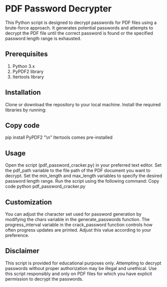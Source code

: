 # PDF Password Decrypter
This Python script is designed to decrypt passwords for PDF files using a brute-force approach. It generates potential passwords and attempts to decrypt the PDF file until the correct password is found or the specified password length range is exhausted.

## Prerequisites
1. Python 3.x
2. PyPDF2 library
3. Itertools library

## Installation
Clone or download the repository to your local machine.
Install the required libraries by running:

## Copy code
pip install PyPDF2 "\n"
Itertools comes pre-installed

## Usage
Open the script (pdf_password_cracker.py) in your preferred text editor.
Set the pdf_path variable to the file path of the PDF document you want to decrypt.
Set the min_length and max_length variables to specify the desired password length range.
Run the script using the following command:
Copy code
python pdf_password_cracker.py

## Customization
You can adjust the character set used for password generation by modifying the chars variable in the generate_passwords function.
The progress_interval variable in the crack_password function controls how often progress updates are printed. Adjust this value according to your preference.

## Disclaimer
This script is provided for educational purposes only. Attempting to decrypt passwords without proper authorization may be illegal and unethical. Use this script responsibly and only on PDF files for which you have explicit permission to decrypt the passwords.
